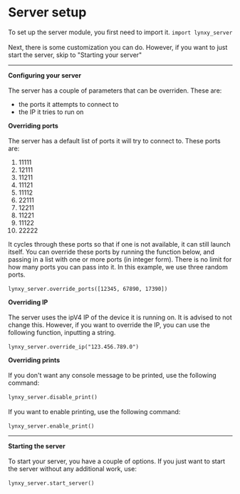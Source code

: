 # Server setup
To set up the server module, you first need to import it. 
`import lynxy_server` <br></br>
Next, there is some customization you can do. However, if you want to just start the server, skip to "Starting your server"











<!-- Instructions on how to configure the server -->
***
**Configuring your server** <br></br>
The server has a couple of parameters that can be overriden. These are: 
- the ports it attempts to connect to
- the IP it tries to run on 


**Overriding ports** <br></br>
The server has a default list of ports it will try to connect to. These ports are:
1.  11111 
2.  12111 
3.  11211 
4.  11121 
5.  11112 
6.  22111 
7.  12211 
8.  11221 
9.  11122 
10. 22222 

It cycles through these ports so that if one is not available, it can still launch itself. You can override these ports by running the function below, and passing in a list with one or more ports (in integer form). There is no limit for how many ports you can pass into it. In this example, we use three random ports. <br></br>
`lynxy_server.override_ports([12345, 67890, 17390])`


**Overriding IP** <br></br>
The server uses the ipV4 IP of the device it is running on. It is advised to not change this. However, if you want to override the IP, you can use the following function, inputting a string. <br></br>
`lynxy_server.override_ip("123.456.789.0")`


**Overriding prints** <br></br>
If you don't want any console message to be printed, use the following command: <br></br>
`lynxy_server.disable_print()` <br></br>
If you want to enable printing, use the following command: <br></br>
`lynxy_server.enable_print()`











<!-- Instructions on how to start the server -->
***
**Starting the server** <br></br>
To start your server, you have a couple of options. If you just want to start the server without any additional work, use: <br></br>
`lynxy_server.start_server()` <br></br>